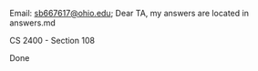Email: sb667617@ohio.edu;
    Dear TA, my answers are located in answers.md
    
    
   CS 2400 - Section 108

Done